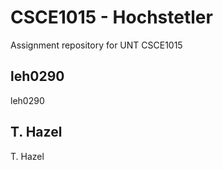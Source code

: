 # CSCE1015 - Hochstetler
Assignment repository for UNT CSCE1015
## leh0290
leh0290
## T. Hazel
T. Hazel
